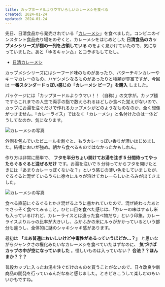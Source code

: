 ```yaml
---
title: カップヌードルよりウマいらしいカレーメシを食べる
created: 2024-01-24
updated: 2024-01-24
---
```


先日、日清食品から発売されている「[カレーメシ](https://www.currymeshi.com/)」を食べました。コンビニのインスタント食品売り場をのぞくと、カレーメシをはじめとした **日清食品のカップメシシリーズが棚の一列を占領している** のをよく見かけていたので、気になっていました。あと「ゆるキャン△」とコラボもしてたし。

- [日清カレーメシ](https://www.currymeshi.com/)

カップメシシリーズにはシーフード味のものがあったり、バターチキンカレーやキーマカレーのもの、ハヤシメシなるものがあったりと種類が豊富ですが、今回は **一番スタンダードっぽい感じの「カレーメシ ビーフ」を購入** しました。

パッケージには「カップヌードルよりウマい！！（自称）」の文字が。カップ麺ですらこれまでの人生で両手の指で数えられるほどしか食べた覚えがないので、カップにお湯を注ぐだけで作れるカップメシがどのようなものなのか、全く想像がつきません。「カレーライス」ではなく「カレーメシ」と名付けたのは一体どうしてなのか、気になります。

![カレーメシの写真](0b95e7a5-529c-4600-f5e3-e191b8312500)

外側を包んでいたビニールを剥ぐと、もうカレーっぽい香りが漂いはじめました。結構においが強め。朝から食べるものではなかったかもしれん。

作り方は非常に簡単で、 **フタを半分ちょい開けてお湯を注ぎ 5 分間待ってやったらぐるぐると混ぜるだけ** です。お湯を注いで 5 分待ってからフタを開けたときには「あまりカレーっぽくないな？」という感じの薄い色をしていましたが、ぐるぐると混ぜているうちに徐々にルゥが溶けてカレーらしいとろみが出てきました。

![カレーメシの写真](ad7198bc-e678-4f22-25c2-de92fdd87300)

食べる直前にぐるぐるとかき混ぜるように書かれていたので、混ぜ終わったあとでさっそく食べてみること。ひと口目を食べた感じは、「カレーの味はするし米も入っているけれど、カレーライスとは違った食べ物だな」という印象。カレーライスよりルゥの比率が大きいし、ふかふかの米にルゥがかかっているという部分も違うし、全体的に謎のシャキシャキ感があります。

最初は **「まあ普通においしいけど中毒性があるっていうほどか…？」** と思いながらジャンクさの権化みたいなカレーメシを食べていたはずなのに、 **気づけばカップの中が空になっていました** 。怪しいものは入っていない？ **合法？？ほんまか？？？**

普段カップに入ったお湯を注ぐだけのものを買うことがないので、日々改良や新商品の開発を行っているんだなあと感じました。ときどきこうして楽しむのもいいかもですね。
